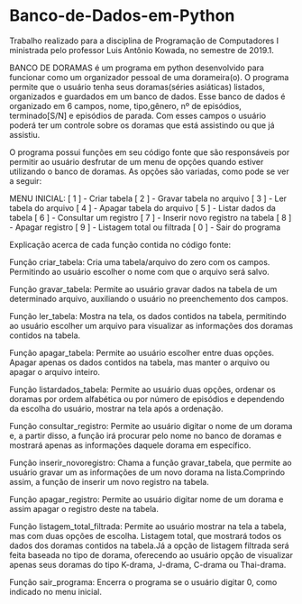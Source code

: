 # Banco-de-Dados-em-Python
Trabalho realizado para a disciplina de Programação de Computadores I ministrada pelo professor Luis Antônio Kowada, no semestre de 2019.1.

BANCO DE DORAMAS é um programa em python desenvolvido para funcionar como um organizador pessoal de uma dorameira(o). O programa permite que o usuário tenha seus doramas(séries asiáticas) listados, organizados e guardados em um banco de dados. Esse banco de dados é organizado em 6 campos, nome, tipo,gênero, nº de episódios, terminado[S/N] e episódios de parada. Com esses campos o usuário poderá ter um controle sobre os doramas que está assistindo ou que já assistiu.

O programa possui funções em seu código fonte que são responsáveis por permitir ao usuário desfrutar de um menu de opções quando estiver utilizando o  banco de doramas. As opções são variadas, como pode se ver a seguir:

MENU INICIAL:
[ 1 ] - Criar tabela
[ 2 ] - Gravar tabela no arquivo
[ 3 ] - Ler tabela do arquivo
[ 4 ] - Apagar tabela do arquivo
[ 5 ] - Listar dados da tabela 
[ 6 ] - Consultar um registro 
[ 7 ] - Inserir novo registro na tabela
[ 8 ] - Apagar registro
[ 9 ] - Listagem total ou filtrada
[ 0 ] - Sair do programa

Explicação acerca de cada função contida no código fonte:

Função criar_tabela:
Cria uma tabela/arquivo do zero com os campos. Permitindo ao usuário escolher o nome com que o arquivo será salvo.

Função  gravar_tabela:
Permite ao usuário gravar dados na tabela de um determinado arquivo, auxiliando o usuário no preenchemento dos campos.

Função ler_tabela:
Mostra na tela, os dados contidos na tabela, permitindo ao usuário escolher um arquivo para visualizar as informações dos doramas contidos na tabela.

Função apagar_tabela:
Permite ao usuário escolher entre duas opções. Apagar apenas os dados contidos na tabela, mas manter o arquivo ou apagar o arquivo inteiro.

Função listardados_tabela:
Permite ao usuário duas opções, ordenar os doramas por ordem alfabética ou por número de episódios e dependendo da escolha do usuário, mostrar 
na tela após a ordenação.

Função consultar_registro:
Permite ao usuário digitar o nome de um dorama e, a partir disso, a função irá procurar pelo nome no banco de doramas e mostrará apenas as informações daquele dorama em específico.

Função inserir_novoregistro:
Chama a função gravar_tabela, que permite ao usuário gravar um as informações de um novo dorama na lista.Comprindo assim, a função de inserir um novo registro na tabela.

Função apagar_registro:
Permite ao usuário digitar nome de um dorama e assim apagar o registro deste na tabela.

Função listagem_total_filtrada:
Permite ao usuário mostrar na tela a tabela, mas com duas opções de escolha. Listagem total, que mostrará todos os dados dos doramas contidos na tabela.Já a opção de listagem filtrada será feita baseada no tipo de dorama, oferecendo ao usuário opção de visualizar apenas seus doramas do tipo K-drama, J-drama,
C-drama ou Thai-drama.

Função sair_programa:
Encerra o programa se o usuário digitar 0, como indicado no menu inicial.



